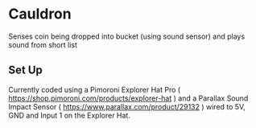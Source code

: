 # Cauldron

Senses coin being dropped into bucket (using sound sensor) and plays sound
from short list

## Set Up
Currently coded using a Pimoroni Explorer Hat Pro ( https://shop.pimoroni.com/products/explorer-hat ) and a Parallax Sound Impact Sensor ( https://www.parallax.com/product/29132 ) wired to 5V, GND and Input 1 on the Explorer Hat.

